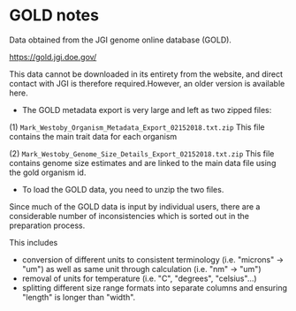 # GOLD notes

Data obtained from the JGI genome online database (GOLD). 

https://gold.jgi.doe.gov/

This data cannot be downloaded in its entirety from the website, and direct contact with JGI is therefore required.However, an older version is available here.

- The GOLD metadata export is very large and left as two zipped files:

(1) `Mark_Westoby_Organism_Metadata_Export_02152018.txt.zip`
This file contains the main trait data for each organism

(2) `Mark_Westoby_Genome_Size_Details_Export_02152018.txt.zip`
This file contains genome size estimates and are linked to the main data file using the gold organism id.

- To load the GOLD data, you need to unzip the two files. 

Since much of the GOLD data is input by individual users, there are a considerable number of inconsistencies which is sorted out in the preparation process. 

This includes 

- conversion of different units to consistent terminology (i.e. "microns" -> "um") as well as same unit through calculation (i.e. "nm" -> "um")
- removal of units for temperature (i.e. "C", "degrees", "celsius"...)
- splitting different size range formats into separate columns and ensuring "length" is longer than "width".



